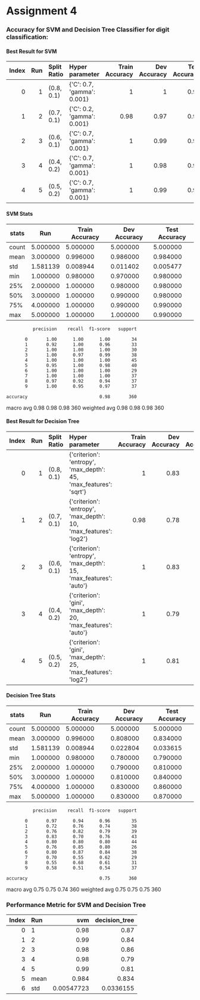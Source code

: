 # Assignment 4

### Accuracy for SVM and Decision Tree Classifier for digit classification:

#### Best Result for SVM

| Index |   Run | Split Ratio   | Hyper parameter            |   Train Accuracy |   Dev Accuracy |   Test Accuracy |
|---:|------:|:--------------|:---------------------------|-----------------:|---------------:|----------------:|
|  0 |     1 | (0.8, 0.1)    | {'C': 0.7, 'gamma': 0.001} |             1    |           1    |            0.98 |
|  1 |     2 | (0.7, 0.1)    | {'C': 0.2, 'gamma': 0.001} |             0.98 |           0.97 |            0.99 |
|  2 |     3 | (0.6, 0.1)    | {'C': 0.7, 'gamma': 0.001} |             1    |           0.99 |            0.98 |
|  3 |     4 | (0.4, 0.2)    | {'C': 0.7, 'gamma': 0.001} |             1    |           0.98 |            0.98 |
|  4 |     5 | (0.5, 0.2)    | {'C': 0.7, 'gamma': 0.001} |             1    |           0.99 |            0.99 |

#### SVM Stats

| stats |          Run | Train Accuracy | Dev Accuracy | Test Accuracy |
| --- | --- | --- | --- | --- |
| count  |  5.000000     |     5.000000   |     5.000000    |     5.000000 |
| mean  |   3.000000      |    0.996000   |     0.986000    |     0.984000 |
| std    |  1.581139       |   0.008944   |     0.011402    |     0.005477 |
| min    |  1.000000      |    0.980000   |     0.970000    |     0.980000 |
| 25%    |  2.000000      |    1.000000   |     0.980000    |     0.980000 |
| 50%    |  3.000000      |    1.000000   |     0.990000    |     0.980000 |
| 75%    |  4.000000      |    1.000000   |     0.990000    |     0.990000 |
| max     | 5.000000      |    1.000000   |     1.000000    |     0.990000 |

              precision    recall  f1-score   support

           0       1.00      1.00      1.00        34
           1       0.92      1.00      0.96        33
           2       1.00      1.00      1.00        30
           3       1.00      0.97      0.99        38
           4       1.00      1.00      1.00        45
           5       0.95      1.00      0.98        40
           6       1.00      1.00      1.00        29
           7       1.00      1.00      1.00        37
           8       0.97      0.92      0.94        37
           9       1.00      0.95      0.97        37

    accuracy                           0.98       360
   macro avg       0.98      0.98      0.98       360
weighted avg       0.98      0.98      0.98       360

#### Best Result for Decision Tree

| Index |   Run | Split Ratio   | Hyper parameter                                                   |   Train Accuracy |   Dev Accuracy |   Test Accuracy |
|---:|------:|:--------------|:------------------------------------------------------------------|-----------------:|---------------:|----------------:|
|  0 |     1 | (0.8, 0.1)    | {'criterion': 'entropy', 'max_depth': 45, 'max_features': 'sqrt'} |             1    |           0.83 |            0.87 |
|  1 |     2 | (0.7, 0.1)    | {'criterion': 'entropy', 'max_depth': 10, 'max_features': 'log2'} |             0.98 |           0.78 |            0.84 |
|  2 |     3 | (0.6, 0.1)    | {'criterion': 'entropy', 'max_depth': 15, 'max_features': 'auto'} |             1    |           0.83 |            0.86 |
|  3 |     4 | (0.4, 0.2)    | {'criterion': 'gini', 'max_depth': 20, 'max_features': 'auto'}    |             1    |           0.79 |            0.79 |
|  4 |     5 | (0.5, 0.2)    | {'criterion': 'gini', 'max_depth': 25, 'max_features': 'log2'}    |             1    |           0.81 |            0.81 |


#### Decision Tree Stats

| stats |          Run | Train Accuracy | Dev Accuracy | Test Accuracy |
| --- | --- | --- | --- | --- |
| count |   5.000000     |     5.000000    |    5.000000     |    5.000000 |
| mean  |   3.000000     |     0.996000    |    0.808000     |    0.834000 |
| std   |   1.581139     |     0.008944    |    0.022804     |    0.033615 |
| min   |   1.000000     |     0.980000    |    0.780000     |    0.790000 |
| 25%   |   2.000000     |     1.000000    |    0.790000     |    0.810000 |
| 50%   |   3.000000     |     1.000000    |    0.810000     |    0.840000 |
| 75%   |   4.000000     |     1.000000    |    0.830000     |    0.860000 |
| max   |   5.000000     |     1.000000    |    0.830000     |    0.870000 |

              precision    recall  f1-score   support

           0       0.97      0.94      0.96        35
           1       0.72      0.76      0.74        38
           2       0.76      0.82      0.79        39
           3       0.83      0.70      0.76        43
           4       0.80      0.80      0.80        44
           5       0.76      0.85      0.80        26
           6       0.80      0.87      0.84        38
           7       0.70      0.55      0.62        29
           8       0.55      0.68      0.61        31
           9       0.58      0.51      0.54        37

    accuracy                           0.75       360
   macro avg       0.75      0.75      0.74       360
weighted avg       0.75      0.75      0.75       360


### Performance Metric for SVM and Decision Tree

| Index | Run   |        svm |   decision_tree |
|---:|:------|-----------:|----------------:|
|  0 | 1     | 0.98       |       0.87      |
|  1 | 2     | 0.99       |       0.84      |
|  2 | 3     | 0.98       |       0.86      |
|  3 | 4     | 0.98       |       0.79      |
|  4 | 5     | 0.99       |       0.81      |
|  5 | mean  | 0.984      |       0.834     |
|  6 | std   | 0.00547723 |       0.0336155 |